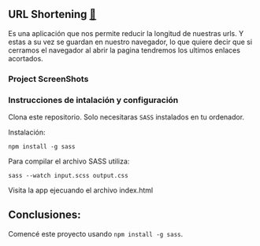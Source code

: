 ## URL Shortening [🔗]()

Es una aplicación que nos permite reducir la longitud de nuestras urls. Y estas a su vez se guardan en nuestro navegador, lo que quiere decir que si cerramos el navegador al abrir la pagina tendremos los ultimos enlaces acortados.

### Project ScreenShots
<!--  -->
<!-- ![photo](https://github.com/eduardoguette/FanaticsApp/blob/master/Screenshot_1.png?raw=true) -->
<!-- ![photo](https://github.com/eduardoguette/FanaticsApp/blob/master/Screenshot_2.png?raw=true) -->
<!-- ![photo](https://github.com/eduardoguette/FanaticsApp/blob/master/Screenshot_3.png?raw=true) -->

### Instrucciones de intalación y configuración

Clona este repositorio. Solo necesitaras `SASS` instalados en tu ordenador.

Instalación:

`npm install -g sass`

Para compilar el archivo SASS utiliza:

`sass --watch input.scss output.css`

Visita la app ejecuando el archivo index.html



## Conclusiones:


Comencé este proyecto usando `npm install -g sass`.

